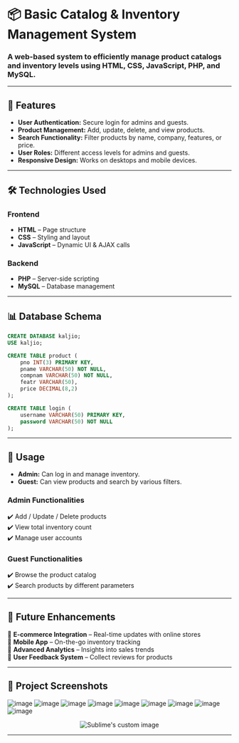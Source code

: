 # 📦 **Basic Catalog & Inventory Management System**
### A web-based system to efficiently manage product catalogs and inventory levels using **HTML, CSS, JavaScript, PHP, and MySQL**.

---

## 🚀 **Features**
- **User Authentication:** Secure login for admins and guests.
- **Product Management:** Add, update, delete, and view products.
- **Search Functionality:** Filter products by name, company, features, or price.
- **User Roles:** Different access levels for admins and guests.
- **Responsive Design:** Works on desktops and mobile devices.

---

## 🛠 **Technologies Used**
### **Frontend**
- **HTML** – Page structure
- **CSS** – Styling and layout
- **JavaScript** – Dynamic UI & AJAX calls

### **Backend**
- **PHP** – Server-side scripting
- **MySQL** – Database management

---

## 📊 **Database Schema**
```sql
CREATE DATABASE kaljio;
USE kaljio;

CREATE TABLE product (
    pno INT(3) PRIMARY KEY,
    pname VARCHAR(50) NOT NULL,
    compnam VARCHAR(50) NOT NULL,
    featr VARCHAR(50),
    price DECIMAL(8,2)
);

CREATE TABLE login (
    username VARCHAR(50) PRIMARY KEY,
    password VARCHAR(50) NOT NULL
);
```

---

## 📝 **Usage**
- **Admin:** Can log in and manage inventory.
- **Guest:** Can view products and search by various filters.

### **Admin Functionalities**
✔️ Add / Update / Delete products  
✔️ View total inventory count  
✔️ Manage user accounts  

### **Guest Functionalities**
✔️ Browse the product catalog  
✔️ Search products by different parameters  

---

## 📌 **Future Enhancements**
🔹 **E-commerce Integration** – Real-time updates with online stores  
🔹 **Mobile App** – On-the-go inventory tracking  
🔹 **Advanced Analytics** – Insights into sales trends  
🔹 **User Feedback System** – Collect reviews for products  

---

## 🎯 **Project Screenshots**

![image](https://github.com/user-attachments/assets/75fafb98-6d0b-4427-aef0-babe2c121d52) 
![image](https://github.com/user-attachments/assets/a34233ad-3133-498f-8693-9e8cc86619b1)
![image](https://github.com/user-attachments/assets/43f3989d-44de-4871-823e-a5d565157147)
![image](https://github.com/user-attachments/assets/e721e6aa-4ff9-423c-b280-e0f0694add95)
![image](https://github.com/user-attachments/assets/c246f077-7c2f-40e3-8f51-59d4ebfa21dd)
![image](https://github.com/user-attachments/assets/1cb64bf5-ac0c-4624-bdc6-6f1a0333fa23)
![image](https://github.com/user-attachments/assets/75f1adf1-06a6-4309-80b8-e4ed419541ff)
![image](https://github.com/user-attachments/assets/cbd09ab4-12aa-4f52-bd79-da7ce44843e1)
![image](https://github.com/user-attachments/assets/21cf7909-bc81-4778-b84c-3b0084653935)
<!--- ![image](https://github.com/user-attachments/assets/6d26e3c1-14c8-4caa-a0eb-27747c5a96f9) --->
<p align="center">
  <img src="https://github.com/user-attachments/assets/6d26e3c1-14c8-4caa-a0eb-27747c5a96f9" alt="Sublime's custom image"/>
</p>

---
